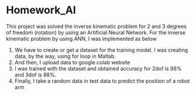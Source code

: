 # Homework_AI
This project was solved the inverse kinematic problem for 2 and 3 degrees of freedom (rotation) by using an Artificial Neural Network. 
For the inverse kinematic problem by using ANN, I was implemented as below
1. We have to create or get a dataset for the training model. I was creating data, by the way, using for loop in Matlab.
2. And then, I upload data to google.colab website
3. I was trained with the dataset and obtained accuracy for 2dof is 98% and 3dof is 88%.
4. Finally, I take a random data in test data to predict the position of a robot arm
